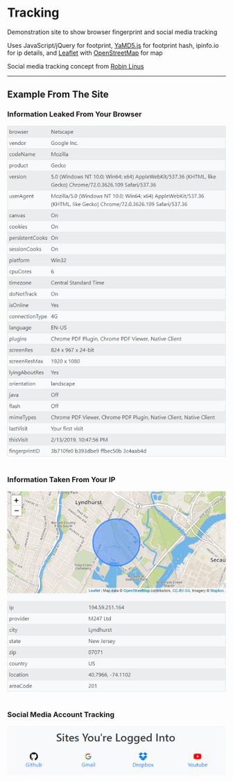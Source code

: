 # Tracking
Demonstration site to show browser fingerprint and social media tracking

Uses JavaScript/jQuery for footprint, [YaMD5.js](https://github.com/gorhill/yamd5.js) for footprint hash, ipinfo.io for ip details, and [Leaflet](https://github.com/Leaflet/Leaflet) with [OpenStreetMap](https://www.openstreetmap.org) for map

Social media tracking concept from [Robin Linus](https://robinlinus.github.io/socialmedia-leak/)

- - - -

## Example From The Site

### Information Leaked From Your Browser
![Fingerprint Info](https://github.com/dczysz/Tracking/blob/master/img/fingerprint.png)
<br><br>
### Information Taken From Your IP
![IP Address Details](https://github.com/dczysz/Tracking/blob/master/img/ip.png)
<br><br>
### Social Media Account Tracking
![Social Media Tracking](https://github.com/dczysz/Tracking/blob/master/img/social.png)
